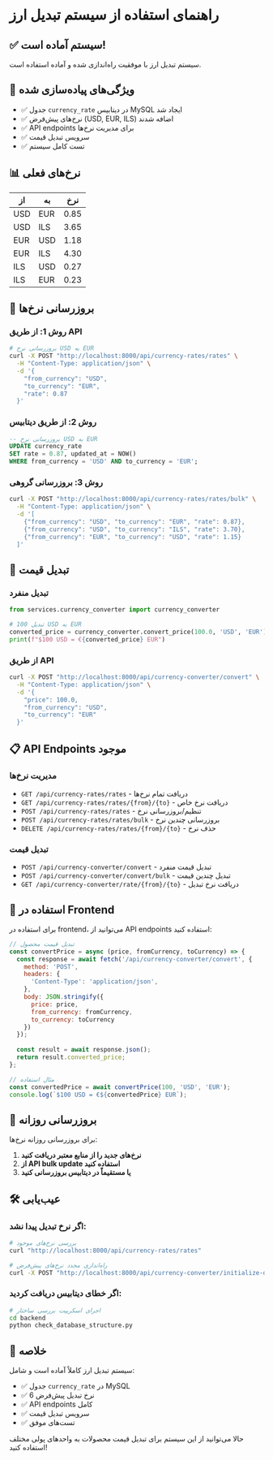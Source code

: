 # راهنمای استفاده از سیستم تبدیل ارز

## ✅ سیستم آماده است!

سیستم تبدیل ارز با موفقیت راه‌اندازی شده و آماده استفاده است.

## 🎯 ویژگی‌های پیاده‌سازی شده

- ✅ جدول `currency_rate` در دیتابیس MySQL ایجاد شد
- ✅ نرخ‌های پیش‌فرض (USD, EUR, ILS) اضافه شدند
- ✅ API endpoints برای مدیریت نرخ‌ها
- ✅ سرویس تبدیل قیمت
- ✅ تست کامل سیستم

## 📊 نرخ‌های فعلی

| از | به | نرخ |
|----|----|-----|
| USD | EUR | 0.85 |
| USD | ILS | 3.65 |
| EUR | USD | 1.18 |
| EUR | ILS | 4.30 |
| ILS | USD | 0.27 |
| ILS | EUR | 0.23 |

## 🔧 بروزرسانی نرخ‌ها

### روش 1: از طریق API

```bash
# بروزرسانی نرخ USD به EUR
curl -X POST "http://localhost:8000/api/currency-rates/rates" \
  -H "Content-Type: application/json" \
  -d '{
    "from_currency": "USD",
    "to_currency": "EUR", 
    "rate": 0.87
  }'
```

### روش 2: از طریق دیتابیس

```sql
-- بروزرسانی نرخ USD به EUR
UPDATE currency_rate 
SET rate = 0.87, updated_at = NOW() 
WHERE from_currency = 'USD' AND to_currency = 'EUR';
```

### روش 3: بروزرسانی گروهی

```bash
curl -X POST "http://localhost:8000/api/currency-rates/rates/bulk" \
  -H "Content-Type: application/json" \
  -d '[
    {"from_currency": "USD", "to_currency": "EUR", "rate": 0.87},
    {"from_currency": "USD", "to_currency": "ILS", "rate": 3.70},
    {"from_currency": "EUR", "to_currency": "USD", "rate": 1.15}
  ]'
```

## 💱 تبدیل قیمت

### تبدیل منفرد

```python
from services.currency_converter import currency_converter

# تبدیل 100 USD به EUR
converted_price = currency_converter.convert_price(100.0, 'USD', 'EUR')
print(f"$100 USD = €{converted_price} EUR")
```

### از طریق API

```bash
curl -X POST "http://localhost:8000/api/currency-converter/convert" \
  -H "Content-Type: application/json" \
  -d '{
    "price": 100.0,
    "from_currency": "USD",
    "to_currency": "EUR"
  }'
```

## 📋 API Endpoints موجود

### مدیریت نرخ‌ها
- `GET /api/currency-rates/rates` - دریافت تمام نرخ‌ها
- `GET /api/currency-rates/rates/{from}/{to}` - دریافت نرخ خاص
- `POST /api/currency-rates/rates` - تنظیم/بروزرسانی نرخ
- `POST /api/currency-rates/rates/bulk` - بروزرسانی چندین نرخ
- `DELETE /api/currency-rates/rates/{from}/{to}` - حذف نرخ

### تبدیل قیمت
- `POST /api/currency-converter/convert` - تبدیل قیمت منفرد
- `POST /api/currency-converter/convert/bulk` - تبدیل چندین قیمت
- `GET /api/currency-converter/rate/{from}/{to}` - دریافت نرخ تبدیل

## 🔄 استفاده در Frontend

برای استفاده در frontend، می‌توانید از API endpoints استفاده کنید:

```javascript
// تبدیل قیمت محصول
const convertPrice = async (price, fromCurrency, toCurrency) => {
  const response = await fetch('/api/currency-converter/convert', {
    method: 'POST',
    headers: {
      'Content-Type': 'application/json',
    },
    body: JSON.stringify({
      price: price,
      from_currency: fromCurrency,
      to_currency: toCurrency
    })
  });
  
  const result = await response.json();
  return result.converted_price;
};

// مثال استفاده
const convertedPrice = await convertPrice(100, 'USD', 'EUR');
console.log(`$100 USD = €${convertedPrice} EUR`);
```

## 📅 بروزرسانی روزانه

برای بروزرسانی روزانه نرخ‌ها:

1. **نرخ‌های جدید را از منابع معتبر دریافت کنید**
2. **از API bulk update استفاده کنید**
3. **یا مستقیماً در دیتابیس بروزرسانی کنید**

## 🛠️ عیب‌یابی

### اگر نرخ تبدیل پیدا نشد:
```bash
# بررسی نرخ‌های موجود
curl "http://localhost:8000/api/currency-rates/rates"

# راه‌اندازی مجدد نرخ‌های پیش‌فرض
curl -X POST "http://localhost:8000/api/currency-converter/initialize-default-rates"
```

### اگر خطای دیتابیس دریافت کردید:
```bash
# اجرای اسکریپت بررسی ساختار
cd backend
python check_database_structure.py
```

## 🎉 خلاصه

سیستم تبدیل ارز کاملاً آماده است و شامل:

- ✅ جدول `currency_rate` در MySQL
- ✅ 6 نرخ تبدیل پیش‌فرض
- ✅ API endpoints کامل
- ✅ سرویس تبدیل قیمت
- ✅ تست‌های موفق

حالا می‌توانید از این سیستم برای تبدیل قیمت محصولات به واحدهای پولی مختلف استفاده کنید!

